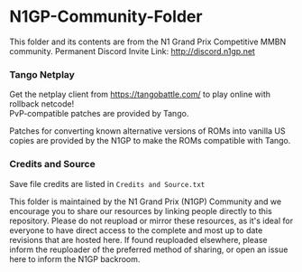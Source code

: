 # N1GP-Community-Folder
 
This folder and its contents are from the N1 Grand Prix Competitive MMBN community. 
Permanent Discord Invite Link: http://discord.n1gp.net  

### Tango Netplay
Get the netplay client from https://tangobattle.com/ to play online with rollback netcode!  
PvP-compatible patches are provided by Tango.  

Patches for converting known alternative versions of ROMs into vanilla US copies are provided by the N1GP to make the ROMs compatible with Tango.  

### Credits and Source 
Save file credits are listed in `Credits and Source.txt`  

This folder is maintained by the N1 Grand Prix (N1GP) Community and we encourage you to share our resources by linking people directly to this repository. Please do not reupload or mirror these resources, as it's ideal for everyone to have direct access to the complete and most up to date revisions that are hosted here. If found reuploaded elsewhere, please inform the reuploader of the preferred method of sharing, or open an issue here to inform the N1GP backroom.
